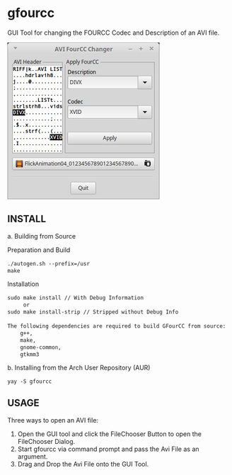 # gfourcc
GUI Tool for changing the FOURCC Codec and Description of an AVI file.

![GFourCC Utility](/screenshots/gfourcc_scrn.png?raw=true "GFourCC Utility")

INSTALL
-------
a. Building from Source

Preparation and Build

    ./autogen.sh --prefix=/usr
    make
      
Installation

    sudo make install // With Debug Information
         or
    sudo make install-strip // Stripped without Debug Info
          
    The following dependencies are required to build GFourCC from source:
        g++,
        make,
        gnome-common,
        gtkmm3

b. Installing from the Arch User Repository (AUR)

    yay -S gfourcc 

USAGE
-----
Three ways to open an AVI file:
1. Open the GUI tool and click the FileChooser Button to open the FileChooser Dialog.
2. Start gfourcc via command prompt and pass the Avi File as an argument.
3. Drag and Drop the Avi File onto the GUI Tool.


